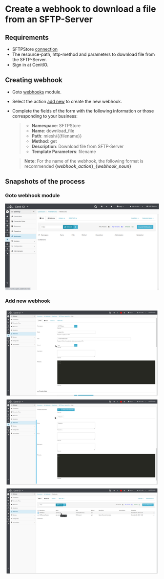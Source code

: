 # Create a webhook to download a file from an SFTP-Server

## Requirements

* SFTPStore [connection](../connections/SFTPStore-connection.md)
* The resource-path, http-method and parameters to download file from the SFTP-Server.
* Sign in at CenitIO.[<i class="fa fa-external-link" aria-hidden="true"></i>](https://cenit.io/users/sign_in)

## Creating webhook

* Goto [webhooks](https://cenit.io/plain_webhook) module.
* Select the action [add new](https://cenit.io/plain_webhook/new) to create the new webhook.
* Complete the fields of the form with the following information or those corresponding to your business:

    >- **Namespace**: SFTPStore
    >- **Name**: download_file
    >- **Path**: miesh/{{filename}}
    >- **Method**: get
    >- **Description**: Download file from SFTP-Server
    >- **Template Parameters**: filename

    > **Note**: For the name of the webhook, the following format is recommended **{*webhook_action*}\_{*webhook_noun*}**

## Snapshots of the process

### Goto webhook module

   ![](../assets/snapshots/sftp-store-wh/snapshots-001.png)
    
### Add new webhook

   ![](../assets/snapshots/sftp-store-wh/snapshots-002.png)
   ![](../assets/snapshots/sftp-store-wh/snapshots-003.png)
   ![](../assets/snapshots/sftp-store-wh/snapshots-004.png)
